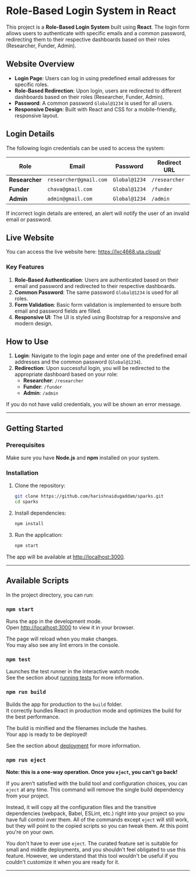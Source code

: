 # Role-Based Login System in React

This project is a **Role-Based Login System** built using **React**. The login form allows users to authenticate with specific emails and a common password, redirecting them to their respective dashboards based on their roles (Researcher, Funder, Admin).

## Website Overview

- **Login Page**: Users can log in using predefined email addresses for specific roles.
- **Role-Based Redirection**: Upon login, users are redirected to different dashboards based on their roles (Researcher, Funder, Admin).
- **Password**: A common password `Global@1234` is used for all users.
- **Responsive Design**: Built with React and CSS for a mobile-friendly, responsive layout.

## Login Details

The following login credentials can be used to access the system:

| **Role**       | **Email**                | **Password**  | **Redirect URL**       |
|----------------|--------------------------|---------------|------------------------|
| **Researcher** | `researcher@gmail.com`    | `Global@1234` | `/researcher`           |
| **Funder**     | `chava@gmail.com`         | `Global@1234` | `/funder`               |
| **Admin**      | `admin@gmail.com`         | `Global@1234` | `/admin`                |

If incorrect login details are entered, an alert will notify the user of an invalid email or password.

## Live Website

You can access the live website here: https://lxc4668.uta.cloud/

### Key Features

1. **Role-Based Authentication**: Users are authenticated based on their email and password and redirected to their respective dashboards.
2. **Common Password**: The same password `Global@1234` is used for all roles.
3. **Form Validation**: Basic form validation is implemented to ensure both email and password fields are filled.
4. **Responsive UI**: The UI is styled using Bootstrap for a responsive and modern design.

## How to Use

1. **Login**: Navigate to the login page and enter one of the predefined email addresses and the common password (`Global@1234`).
2. **Redirection**: Upon successful login, you will be redirected to the appropriate dashboard based on your role:
    - **Researcher**: `/researcher`
    - **Funder**: `/funder`
    - **Admin**: `/admin`

If you do not have valid credentials, you will be shown an error message.

---

## Getting Started

### Prerequisites

Make sure you have **Node.js** and **npm** installed on your system.

### Installation

1. Clone the repository:
   ```sh
   git clone https://github.com/harishnaidugaddam/sparks.git
   cd sparks
   ```

2. Install dependencies:
   ```sh
   npm install
   ```

3. Run the application:
   ```sh
   npm start
   ```

The app will be available at [http://localhost:3000](http://localhost:3000).

---

## Available Scripts

In the project directory, you can run:

### `npm start`

Runs the app in the development mode.\
Open [http://localhost:3000](http://localhost:3000) to view it in your browser.

The page will reload when you make changes.\
You may also see any lint errors in the console.

### `npm test`

Launches the test runner in the interactive watch mode.\
See the section about [running tests](https://facebook.github.io/create-react-app/docs/running-tests) for more information.

### `npm run build`

Builds the app for production to the `build` folder.\
It correctly bundles React in production mode and optimizes the build for the best performance.

The build is minified and the filenames include the hashes.\
Your app is ready to be deployed!

See the section about [deployment](https://facebook.github.io/create-react-app/docs/deployment) for more information.

### `npm run eject`

**Note: this is a one-way operation. Once you `eject`, you can't go back!**

If you aren't satisfied with the build tool and configuration choices, you can `eject` at any time. This command will remove the single build dependency from your project.

Instead, it will copy all the configuration files and the transitive dependencies (webpack, Babel, ESLint, etc.) right into your project so you have full control over them. All of the commands except `eject` will still work, but they will point to the copied scripts so you can tweak them. At this point you're on your own.

You don't have to ever use `eject`. The curated feature set is suitable for small and middle deployments, and you shouldn't feel obligated to use this feature. However, we understand that this tool wouldn't be useful if you couldn't customize it when you are ready for it.

---